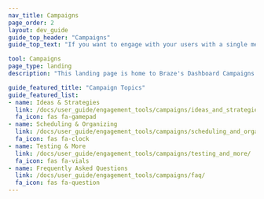 ```yaml
---
nav_title: Campaigns
page_order: 2
layout: dev_guide
guide_top_header: "Campaigns"
guide_top_text: "If you want to engage with your users with a single message step, you can send them a Campaign using any supported <a href='/docs/user_guide/message_building_by_channel/'>Messaging Channels</a>. Most multi-step user journeys are better created as <a href='/docs/user_guide/engagement_tools/canvas/'>Canvases</a>.<br> <br> Select any of the following topics to see articles you may be interested in."

tool: Campaigns
page_type: landing
description: "This landing page is home to Braze's Dashboard Campaigns. Here you can find resources to create, set up, and personalize a campaign."

guide_featured_title: "Campaign Topics"
guide_featured_list:
- name: Ideas & Strategies
  link: /docs/user_guide/engagement_tools/campaigns/ideas_and_strategies/
  fa_icon: fas fa-gamepad
- name: Scheduling & Organizing
  link: /docs/user_guide/engagement_tools/campaigns/scheduling_and_organizing/
  fa_icon: fas fa-clock
- name: Testing & More
  link: /docs/user_guide/engagement_tools/campaigns/testing_and_more/
  fa_icon: fas fa-vials
- name: Frequently Asked Questions
  link: /docs/user_guide/engagement_tools/campaigns/faq/
  fa_icon: fas fa-question
---
```

